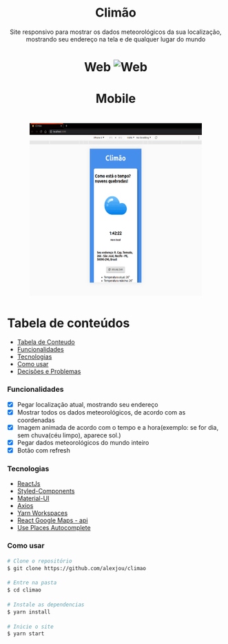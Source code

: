<h1 align="center">Climão</h1>

<p align="center">Site responsivo para mostrar os dados meteorológicos da sua localização, mostrando seu endereço na tela e de qualquer lugar do mundo</p>

<h1 align="center">
Web
  <img
    alt="Web"
    src="/src/assets/screenshots/web.gif"
  />
  </h1>
  <h1 align="center">
  Mobile
  </h1>
  <h1 align="center">
  <img
    alt="Mobile"
    src="/src/assets/screenshots/mobile.gif"
    height=400
    width=400
  />
</h1>

# Tabela de conteúdos

<!--ts-->

- [Tabela de Conteudo](#tabela-de-conteudo)
- [Funcionalidades](#Funcionalidades)
- [Tecnologias](#Tecnologias)
- [Como usar](#como-usar)
- [Decisões e Problemas](https://github.com/Tsugami/Softwrap/issues/1)
<!--te-->

### Funcionalidades

- [x] Pegar localização atual, mostrando seu endereço
- [x] Mostrar todos os dados meteorológicos, de acordo com as coordenadas
- [x] Imagem animada de acordo com o tempo e a hora(exemplo: se for dia, sem chuva(céu limpo), aparece sol.)
- [x] Pegar dados meteorológicos do mundo inteiro
- [x] Botão com refresh

### Tecnologias

- [ReactJs](https://pt-br.reactjs.org/)
- [Styled-Components](https://styled-components.com/)
- [Material-UI](https://material-ui.com/pt/)
- [Axios](https://github.com/axios/axios)
- [Yarn Workspaces](https://classic.yarnpkg.com/en/docs/workspaces/)
- [React Google Maps - api](https://www.npmjs.com/package/@react-google-maps/api)
- [Use Places Autocomplete](https://www.npmjs.com/package/use-places-autocomplete)

### Como usar

```bash
# Clone o repositório
$ git clone https://github.com/alexjou/climao

# Entre na pasta
$ cd climao

# Instale as dependencias
$ yarn install

# Inicie o site
$ yarn start
```
